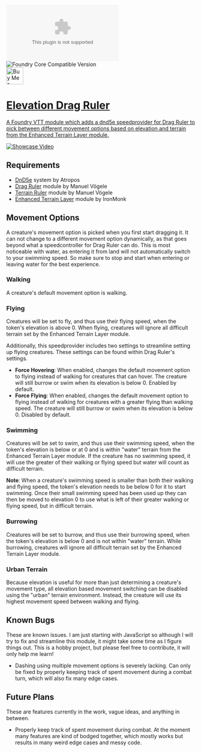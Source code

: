 ![Latest Release Download Count](https://img.shields.io/github/downloads/PepijnMC/ElevationDragRuler/latest/module.zip?color=2b82fc&label=DOWNLOADS&style=for-the-badge) ![Foundry Core Compatible Version](https://img.shields.io/badge/dynamic/json.svg?url=https%3A%2F%2Fgithub.com%2FPepijnMC%2FElevationDragRuler%2Freleases%2Flatest%2Fdownload%2Fmodule.json&label=Foundry%20Version&query=$.compatibleCoreVersion&colorB=orange&style=for-the-badge) <br><a href='https://ko-fi.com/pepijn' target='_blank'><img height='35' style='border:0px;height:45px;' src='https://az743702.vo.msecnd.net/cdn/kofi3.png?v=0' border='0' alt='Buy Me a Coffee at ko-fi.com' />

# Elevation Drag Ruler
A Foundry VTT module which adds a dnd5e speedprovider for Drag Ruler to pick between different movement options based on elevation and terrain from the Enhanced Terrain Layer module.

[![Showcase Video](http://img.youtube.com/vi/QRoWH8K9td4/0.jpg)](http://www.youtube.com/watch?v=QRoWH8K9td4 "[Foundry VTT] Elevation Drag Ruler v1.1.1 Module Showcase")
## Requirements
- [DnD5e](https://foundryvtt.com/packages/dnd5e) system by Atropos
- [Drag Ruler](https://github.com/manuelVo/foundryvtt-drag-ruler) module by Manuel Vögele
- [Terrain Ruler](https://github.com/manuelVo/foundryvtt-terrain-ruler) module by Manuel Vögele
- [Enhanced Terrain Layer](https://github.com/ironmonk88/enhanced-terrain-layer) module by IronMonk
  
## Movement Options
A creature's movement option is picked when you first start dragging it. It can not change to a different movement option dynamically, as that goes beyond what a speedcontroller for Drag Ruler can do. This is most noticeable with water, as entering it from land will not automatically switch to your swimming speed. So make sure to stop and start when entering or leaving water for the best experience.
  
### Walking
A creature's default movement option is walking.
  
### Flying
Creatures will be set to fly, and thus use their flying speed, when the token's elevation is above 0. When flying, creatures will ignore all difficult terrain set by the Enhanced Terrain Layer module.

Additionally, this speedprovider includes two settings to streamline setting up flying creatures. These settings can be found within Drag Ruler's settings.
- **Force Hovering**: When enabled, changes the default movement option to flying instead of walking for creatures that can hover. The creature will still burrow or swim when its elevation is below 0. Enabled by default.
- **Force Flying**: When enabled, changes the default movement option to flying instead of walking for creatures with a greater flying than walking speed. The creature will still burrow or swim when its elevation is below 0. Disabled by default.

### Swimming
Creatures will be set to swim, and thus use their swimming speed, when the token's elevation is below or at 0 and is within "water" terrain from the Enhanced Terrain Layer module. If the creature has no swimming speed, it will use the greater of their walking or flying speed but water will count as difficult terrain.

**Note**: When a creature's swimming speed is smaller than both their walking and flying speed, the token's elevation needs to be below 0 for it to start swimming. Once their small swimming speed has been used up they can then be moved to elevation 0 to use what is left of their greater walking or flying speed, but in difficult terrain.

### Burrowing
Creatures will be set to burrow, and thus use their burrowing speed, when the token's elevation is below 0 and is not within "water" terrain. While burrowing, creatures will ignore all difficult terrain set by the Enhanced Terrain Layer module.

### Urban Terrain
Because elevation is useful for more than just determining a creature's movement type, all elevation based movement switching can be disabled using the "urban" terrain environment. Instead, the creature will use its highest movement speed between walking and flying.

## Known Bugs
These are known issues. I am just starting with JavaScript so although I will try to fix and streamline this module, it might take some time as I figure things out. This is a hobby project, but please feel free to contribute, it will only help me learn!
- Dashing using multiple movement options is severely lacking. Can only be fixed by properly keeping track of spent movement during a combat turn, which will also fix many edge cases.

## Future Plans
These are features currently in the work, vague ideas, and anything in between.
- Properly keep track of spent movement during combat. At the moment many features are kind of bodged together, which mostly works but results in many weird edge cases and messy code.
